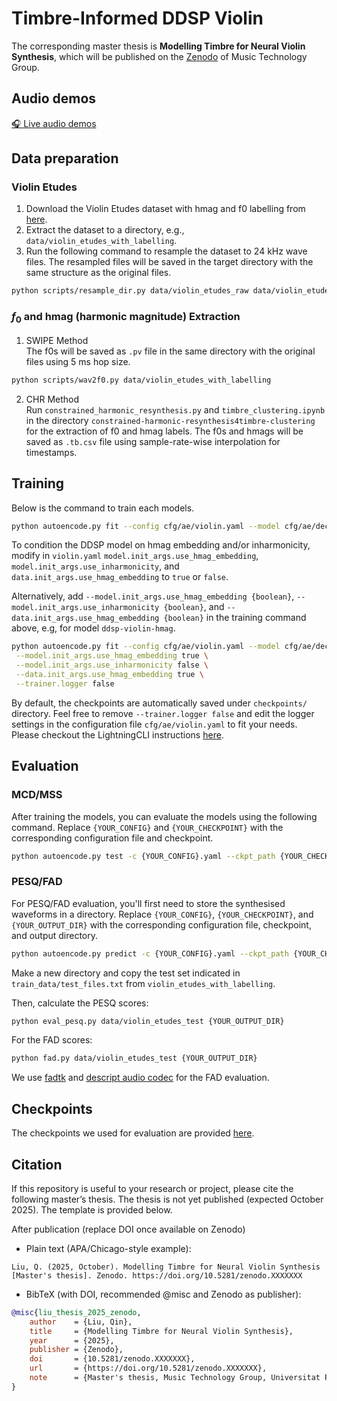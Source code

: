 # Timbre-Informed DDSP Violin
The corresponding master thesis is **Modelling Timbre for Neural Violin Synthesis**, which will be published on the [Zenodo](https://drive.google.com/file/d/1AbM6HxsajVcPC9oJLljAEEVqEldZwyKp/view?usp=sharing) of Music Technology Group.

## Audio demos
[🎧 Live audio demos](https://kenzhuti.github.io/audio-demo/)

## Data preparation

### Violin Etudes

1. Download the Violin Etudes dataset with hmag and f0 labelling from [here](https://datashare.is.ed.ac.uk/handle/10283/3443).
2. Extract the dataset to a directory, e.g., `data/violin_etudes_with_labelling`.
3. Run the following command to resample the dataset to 24 kHz wave files. The resampled files will be saved in the target directory with the same structure as the original files.
```bash
python scripts/resample_dir.py data/violin_etudes_raw data/violin_etudes --suffix .wav --sr 24000
```

### $f_0$ and hmag (harmonic magnitude) Extraction
1. SWIPE Method
<br>The f0s will be saved as `.pv` file in the same directory with the original files using 5 ms hop size.
```bash
python scripts/wav2f0.py data/violin_etudes_with_labelling
```

2. CHR Method
<br> Run `constrained_harmonic_resynthesis.py` and `timbre_clustering.ipynb` in the directory `constrained-harmonic-resynthesis4timbre-clustering` for the extraction of f0 and hmag labels. The f0s and hmags will be saved as `.tb.csv` file using sample-rate-wise interpolation for timestamps.

## Training

Below is the command to train each models.

```bash
python autoencode.py fit --config cfg/ae/violin.yaml --model cfg/ae/decoder/ddsp.yaml --trainer.logger false
```
To condition the DDSP model on hmag embedding and/or inharmonicity, modify in `violin.yaml` `model.init_args.use_hmag_embedding`, `model.init_args.use_inharmonicity`, and `data.init_args.use_hmag_embedding` to `true` or `false`. 

Alternatively, add `--model.init_args.use_hmag_embedding {boolean}`, `--model.init_args.use_inharmonicity {boolean}`, and `--data.init_args.use_hmag_embedding {boolean}` in the training command above, e.g, for model `ddsp-violin-hmag`.
```bash
python autoencode.py fit --config cfg/ae/violin.yaml --model cfg/ae/decoder/ddsp.yaml \
 --model.init_args.use_hmag_embedding true \
 --model.init_args.use_inharmonicity false \
 --data.init_args.use_hmag_embedding true \
 --trainer.logger false
```

By default, the checkpoints are automatically saved under `checkpoints/` directory. 
Feel free to remove `--trainer.logger false` and edit the logger settings in the configuration file `cfg/ae/violin.yaml` to fit your needs.
Please checkout the LightningCLI instructions [here](https://lightning.ai/docs/pytorch/stable/cli/lightning_cli_advanced.html).

## Evaluation

### MCD/MSS

After training the models, you can evaluate the models using the following command. Replace `{YOUR_CONFIG}` and `{YOUR_CHECKPOINT}` with the corresponding configuration file and checkpoint.

```bash
python autoencode.py test -c {YOUR_CONFIG}.yaml --ckpt_path {YOUR_CHECKPOINT}.ckpt --data.duration 2 --data.overlap 0 --seed_everything false --data.wav_dir data/violin_etudes_with_labelling --data.batch_size 32 --trainer.logger false
```

### PESQ/FAD

For PESQ/FAD evaluation, you'll first need to store the synthesised waveforms in a directory. Replace `{YOUR_CONFIG}`, `{YOUR_CHECKPOINT}`, and `{YOUR_OUTPUT_DIR}` with the corresponding configuration file, checkpoint, and output directory.

```bash
python autoencode.py predict -c {YOUR_CONFIG}.yaml --ckpt_path {YOUR_CHECKPOINT}.ckpt --trainer.logger false --seed_everything false --data.wav_dir data/violin_etudes_with_labelling --trainer.callbacks+=ltng.cli.MyPredictionWriter --trainer.callbacks.output_dir {YOUR_OUTPUT_DIR}
```

Make a new directory and copy the test set indicated in `train_data/test_files.txt` from `violin_etudes_with_labelling`.

Then, calculate the PESQ scores:
    
```bash
python eval_pesq.py data/violin_etudes_test {YOUR_OUTPUT_DIR}
```

For the FAD scores:

```bash
python fad.py data/violin_etudes_test {YOUR_OUTPUT_DIR}
```

We use [fadtk](https://github.com/microsoft/fadtk) and [descript audio codec](https://github.com/descriptinc/descript-audio-codec) for the FAD evaluation. 


## Checkpoints

The checkpoints we used for evaluation are provided [here](ckpts).


## Citation

If this repository is useful to your research or project, please cite the following master’s thesis. The thesis is not yet published (expected October 2025). The template is provided below.

After publication (replace DOI once available on Zenodo)

- Plain text (APA/Chicago-style example):

```
Liu, Q. (2025, October). Modelling Timbre for Neural Violin Synthesis [Master's thesis]. Zenodo. https://doi.org/10.5281/zenodo.XXXXXXX
```

- BibTeX (with DOI, recommended @misc and Zenodo as publisher):

```bibtex
@misc{liu_thesis_2025_zenodo,
    author    = {Liu, Qin},
    title     = {Modelling Timbre for Neural Violin Synthesis},
    year      = {2025},
    publisher = {Zenodo},
    doi       = {10.5281/zenodo.XXXXXXX},
    url       = {https://doi.org/10.5281/zenodo.XXXXXXX},
    note      = {Master's thesis, Music Technology Group, Universitat Pompeu Fabra}
}
```
